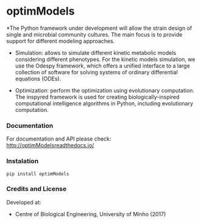 optimModels
============

*The Python framework under development will allow the strain design of single and microbial community cultures.
The main focus is to provide support for different modeling approaches.


* Simulation: allows to simulate different kinetic metabolic models considering different phenotypes.
For the kinetic models simulation, we use the Odespy framework, which offers a unified interface to a large collection of software for solving systems of ordinary differential equations (ODEs).

* Optimization: perform the optimization using evolutionary computation. The inspyred framework is used for creating biologically-inspired computational intelligence algorithms in Python, including evolutionary computation.


### Documentation

For documentation and API please check: http://optimModelsreadthedocs.io/

### Instalation

```
pip install optimModels
```

### Credits and License
Developed at:
* Centre of Biological Engineering, University of Minho (2017)
